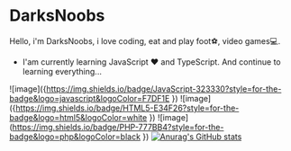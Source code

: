 <h1>DarksNoobs</h1>
Hello, i'm DarksNoobs, i love coding, eat and play foot⚽, video games💻. 

* I'am currently learning JavaScript :heart: and TypeScript. And continue to learning everything...

![image]({https://img.shields.io/badge/JavaScript-323330?style=for-the-badge&logo=javascript&logoColor=F7DF1E
})
![image]({https://img.shields.io/badge/HTML5-E34F26?style=for-the-badge&logo=html5&logoColor=white
})
![image](https://img.shields.io/badge/PHP-777BB4?style=for-the-badge&logo=php&logoColor=black
})
[![Anurag's GitHub stats](https://github-readme-stats.vercel.app/api?username=DarksNoobsDev&theme=gruvbox)](https://github.com/DarksNoobsDev/github-readme-stats)
